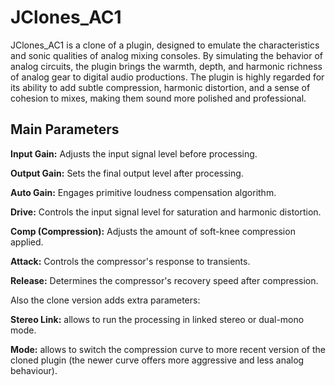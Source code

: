 # JClones_AC1
JClones_AC1 is a clone of a plugin, designed to emulate the characteristics and sonic qualities of analog mixing consoles. By simulating the behavior of analog circuits, the plugin brings the warmth, depth, and harmonic richness of analog gear to digital audio productions. The plugin is highly regarded for its ability to add subtle compression, harmonic distortion, and a sense of cohesion to mixes, making them sound more polished and professional.

## Main Parameters

**Input Gain:** Adjusts the input signal level before processing.

**Output Gain:** Sets the final output level after processing.

**Auto Gain:** Engages primitive loudness compensation algorithm.

**Drive:** Controls the input signal level for saturation and harmonic distortion.

**Comp (Compression):** Adjusts the amount of soft-knee compression applied.

**Attack:** Controls the compressor's response to transients.

**Release:** Determines the compressor's recovery speed after compression.

Also the clone version adds extra parameters:

**Stereo Link:** allows to run the processing in linked stereo or dual-mono mode.

**Mode:** allows to switch the compression curve to more recent version of the cloned plugin (the newer curve offers more aggressive and less analog behaviour).

